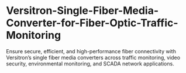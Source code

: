 # Versitron-Single-Fiber-Media-Converter-for-Fiber-Optic-Traffic-Monitoring
Ensure secure, efficient, and high-performance fiber connectivity with Versitron’s single fiber media converters across traffic monitoring, video security, environmental monitoring, and SCADA network applications.

